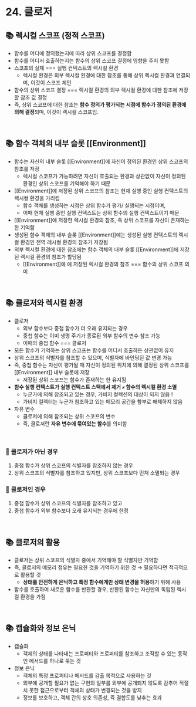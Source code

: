 # 24. 클로저

## 📚 렉시컬 스코프 (정적 스코프)

- 함수를 어디에 정의했는지에 따라 상위 스코프를 결정함
- 함수를 어디서 호출하는지는 함수의 상위 스코프 결정에 영향을 주지 못함
- 스코프의 실체 === 실행 컨텍스트의 렉시컬 환경
  - 렉시컬 환경은 외부 렉시컬 환경에 대한 참조를 통해 상위 렉시컬 환경과 연결되며, 이것이 스코프 체인
- 함수의 상위 스코프 결정 === 렉시컬 환경의 외부 렉시컬 환경에 대한 참조에 저장할 참조 값 결정
- 즉, 상위 스코프에 대한 참조는 **함수 정의가 평가되는 시점에 함수가 정의된 환경에 의해 결정**되며, 이것이 렉시컬 스코프임.

<br />

## 📚 함수 객체의 내부 슬롯 [[Environment]]

- 함수는 자신의 내부 슬롯 [[Environment]]에 자신이 정의된 환경인 상위 스코프의 참조를 저장
  - 렉시컬 스코프가 가능하려면 자신이 호출되는 환경과 상관없이 자신이 정의된 환경인 상위 스코프를 기억해야 하기 때문
- [[Environment]]에 저장된 상위 스코프의 참조는 현재 실행 중인 실행 컨텍스트의 렉시컬 환경을 가리킴
  - 함수 객체를 생성하는 시점은 상위 함수가 평가/ 실행되는 시점이며,
  - 이때 현재 실행 중인 실행 컨텍스트는 상위 함수의 실행 컨텍스트이기 때문
- [[Environment]]에 저장한 렉시컬 환경의 참조, 즉 상위 스코프를 자신이 존재하는 한 기억함
- 생성된 함수 객체의 내부 슬롯 [[Environment]]에는 생성된 실행 컨텍스트의 렉시컬 환경인 전역 레시컬 환경의 참조가 저장됨
- 외부 렉시컬 환경에 대한 참조에는 함수 객체의 내부 슬롯 [[Environment]]에 저장된 렉시컬 환경의 참조가 할당됨
  - [[Environment]]에 에 저장된 렉시컬 환경의 참조 === 함수의 상위 스코프 의미

<br />

## 📚 클로저와 렉시컬 환경

- 클로저
  - 외부 함수보다 중첩 함수가 더 오래 유지되는 경우
  - 중첩 함수는 이미 생명 주기가 종료된 외부 함수의 변수 참조 가능
  - 이때의 중첩 함수 === 클로저
- 모든 함수가 기억하는 상위 스코프는 함수를 어디서 호출하든 상관없이 유지
- 상위 스코프의 식별자를 참조할 수 있으며, 식별자에 바인딩된 값 변경 가능
- 즉, 중첩 함수는 자신이 평가될 때 자신이 정의된 위치에 의해 결정된 상위 스코프를 [[Environment]] 내부 슬롯에 저장
  - 저장된 상위 스코프는 함수가 존재하는 한 유지됨
- **함수 실행 컨텍스트가 실행 컨텍스트 스택에서 제거 `≠` 함수의 렉시컬 환경 소멸**
  - 누군가에 의해 참조되고 있는 경우, 가비지 컬렉션의 대상이 되지 않음 !
  - 가비지 컬렉터는 누군가 참조하고 있는 메모리 공간을 함부로 해제하지 않음
- 자유 변수
  - 클로저에 의해 참조되는 상위 스코프의 변수
  - 즉, 클로저란 **자유 변수에 묶여있는 함수**를 의미함

<br />

### 🔖 클로저가 아닌 경우

1. 중첩 함수가 상위 스코프의 식별자를 참조하지 않는 경우
2. 상위 스코프의 식별자를 참조하고 있지만, 상위 스코프보다 먼저 소멸되는 경우

### 🔖 클로저인 경우

1. 중첩 함수가 상위 스코프의 식별자를 참조하고 있고
2. 중첩 함수가 외부 함수보다 오래 유지되는 경우에 한정

<br />

## 📚 클로저의 활용

- 클로저는 상위 스코프의 식별자 중에서 기억해야 할 식별자만 기억함
- 즉, 클로저의 메모리 점유는 필요한 것을 기억하기 위한 것 → 필요하다면 적극적으로 활용할 것
  - **상태를 안전하게 은닉하고 특정 함수에게만 상태 변경을 허용**하기 위해 사용
- 함수를 호출하여 새로운 함수를 반환할 경우, 반환된 함수는 자신만의 독립된 렉시컬 환경을 가짐

<br />

## 📚 캡슐화와 정보 은닉

- 캡슐화
  - 객체의 상태를 나타내는 프로퍼티와 프로퍼티를 참조하고 조작할 수 있는 동작인 메서드를 하나로 묶는 것
- 정보 은닉
  - 객체의 특정 프로퍼티나 메서드를 감출 목적으로 사용하는 것
  - 외부에 공개할 필요가 없는 구현의 일부를 외부에 공개되지 않도록 감추어 적절치 못한 접근으로부터 객체의 상태가 변경되는 것을 방지
  - 정보를 보호하고, 객체 간의 상호 의존성, 즉 결합도를 낮추는 효과

